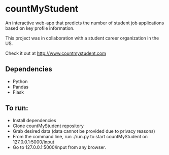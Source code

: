 # countMyStudent
An interactive web-app that predicts the number of student  job applications based on key profile information.

This project was in collaboration with a student career organization in the US.

Check it out at http://www.countmystudent.com

## Dependencies

- Python
- Pandas
- Flask

## To run:

- Install dependencies
- Clone countMyStudent repository
- Grab desired data (data cannot be provided due to privacy reasons)
- From the command line, run ./run.py to start countMyStudent on 127.0.0.1:5000/input
- Go to 127.0.0.1:5000/input from any browser.
